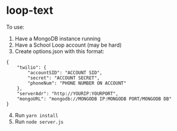 # loop-text

To use:

1. Have a MongoDB instance running
2. Have a School Loop account (may be hard)
3. Create options.json with this format:

```
{
    "twilio": {
        "accountSID": "ACCOUNT SID",
        "secret": "ACCOUNT SECRET",
        "phoneNum": "PHONE NUMBER ON ACCOUNT"
    },
    "serverAdr": "http://YOURIP:YOURPORT",
    "mongoURL": "mongodb://MONGODB IP:MONGODB PORT/MONGODB DB"
}
```

4. Run `yarn install`
5. Run `node server.js`
